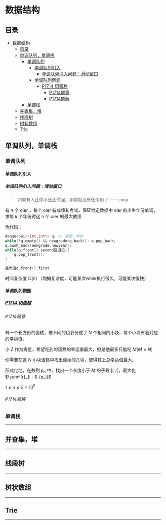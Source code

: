 # 数据结构

## 目录

- [数据结构](#数据结构)
  - [目录](#目录)
  - [单调队列，单调栈](#单调队列单调栈)
    - [单调队列](#单调队列)
      - [单调队列引入](#单调队列引入)
        - [单调队列引入问题：滑动窗口](#单调队列引入问题滑动窗口)
      - [单调队列例题](#单调队列例题)
        - [P1714 切蛋糕](#p1714-切蛋糕)
          - [P1714题意](#p1714题意)
          - [P1714题解](#p1714题解)
    - [单调栈](#单调栈)
  - [并查集，堆](#并查集堆)
  - [线段树](#线段树)
  - [树状数组](#树状数组)
  - [Trie](#trie)

## 单调队列，单调栈

### 单调队列

#### 单调队列引入

##### 单调队列引入问题：滑动窗口

> 如果有人比你小还比你强，那你就没有任何用了 —— noip

有 $n$ 个 oier ，每个 oier 有成绩和考试，保证给定数据中 oier 的出生年份单调，求每 $k$ 个年份时这 $n$ 个 oier 的最大成绩

伪代码：

```cpp
deque<pair<int,int>> q; // 成绩，年份
while(!q.empty() && newgrade>q.back()) q.pop_back;
q.push_back(newgrade,newyear);
while(q.front().second要退役){
    q.pop_front();
}

最大值q.front().first
```

时间复杂度 $O(n)$ （均摊复杂度，可能某次while执行很久，可能某次很快）

#### 单调队列例题

##### [P1714 切蛋糕](https://www.luogu.com.cn/problem/P1714)

###### P1714题意

有一个长方形的蛋糕，被不同的色彩分成了 $N$ 个相同的小块，每个小块有着对应的幸运值。

小 Z 作为寿星，希望吃到的蛋糕的幸运值最大，但是他最多只能吃 $M (M \le N)$

你需要在这 $N$ 小块蛋糕中找出连续的几块，使得其上总幸运值最大。

形式化地，在数列 ${p_n}$ 中，找出一个长度小于 $M$ 的子段 $[l, r]$，最大化 $\sum^{r}_{i - l} {p_i}$

$1 \le n \le 5 \times 10^5$

###### P1714题解

### 单调栈

---

## 并查集，堆

---

## 线段树

---

## 树状数组

---

## Trie

---
